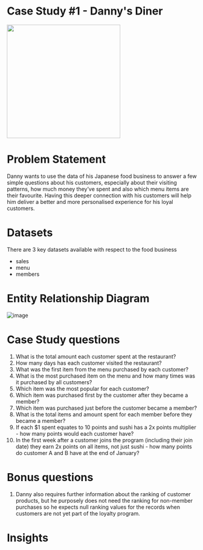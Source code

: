 
# Case Study #1 - Danny's Diner
<img src="[https://your-image-url.type](https://github.com/KavetiShivanjali/8-Week-SQL-Challenge-Data-with-Danny/assets/30626886/6b881c85-f311-4962-94e5-bcb1adfebc39)" width="300px" height="300px">



# Problem Statement
Danny wants to use the data of his Japanese food business to answer a few simple questions about his customers, especially about their visiting patterns, how much money they’ve spent and also which menu items are their favourite. Having this deeper connection with his customers will help him deliver a better and more personalised experience for his loyal customers.

# Datasets
There are 3 key datasets available with respect to the food business
* sales
* menu
* members

# Entity Relationship Diagram
![image](https://github.com/KavetiShivanjali/8-Week-SQL-Challenge-Data-with-Danny/assets/30626886/36594a07-5c0a-46b0-aa69-08badbd56c06)


# Case Study questions
1. What is the total amount each customer spent at the restaurant?
2. How many days has each customer visited the restaurant?
3. What was the first item from the menu purchased by each customer?
4. What is the most purchased item on the menu and how many times was it purchased by all customers?
5. Which item was the most popular for each customer?
6. Which item was purchased first by the customer after they became a member?
7. Which item was purchased just before the customer became a member?
8. What is the total items and amount spent for each member before they became a member?
9. If each $1 spent equates to 10 points and sushi has a 2x points multiplier - how many points would each customer have?
10. In the first week after a customer joins the program (including their join date) they earn 2x points on all items, not just sushi - how many points do customer A and B have at the end of January? 

# Bonus questions
1. Danny also requires further information about the ranking of customer products, but he purposely does not need the ranking for non-member purchases so he expects null ranking values for the records when customers are not yet part of the loyalty program.

# Insights




